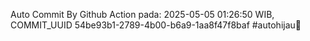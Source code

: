 Auto Commit By Github Action pada: 2025-05-05 01:26:50 WIB, COMMIT_UUID 54be93b1-2789-4b00-b6a9-1aa8f47f8baf #autohijau🗿
